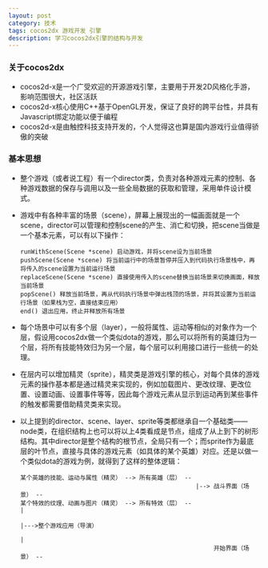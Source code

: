 ```yaml
---
layout: post
category: 技术
tags: cocos2dx 游戏开发 引擎
description: 学习cocos2dx引擎的结构与开发
---
```


### 关于cocos2dx

  * cocos2d-x是一个广受欢迎的开源游戏引擎，主要用于开发2D风格化手游，影响范围很大，社区活跃
  * cocos2d-x核心使用C++基于OpenGL开发，保证了良好的跨平台性，并具有Javascript绑定功能以便于编程
  * cocos2d-x是由触控科技支持开发的，个人觉得这也算是国内游戏行业值得骄傲的突破

### 基本思想

  * 整个游戏（或者说工程）有一个director类，负责对各种游戏元素的控制、各种游戏数据的保存与调用以及一些全局数据的获取和管理，采用单件设计模式。
  * 游戏中有各种丰富的场景（scene），屏幕上展现出的一幅画面就是一个scene，director可以管理和控制scene的产生、消亡和切换，把scene当做是一个基本元素，可以有以下操作：

        runWithScene(Scene *scene) 启动游戏，并将scene设为当前场景
        pushScene(Scene *scene) 将当前运行中的场景暂停并压入到代码执行场景栈中，再将传入的scene设置为当前运行场景
        replaceScene(Scene *scene) 直接使用传入的scene替换当前场景来切换画面，释放当前场景
        popScene() 释放当前场景，再从代码执行场景中弹出栈顶的场景，并将其设置为当前运行场景（如果栈为空，直接结束应用）
        end() 退出应用，终止并释放所有场景

  * 每个场景中可以有多个层（layer），一般将属性、运动等相似的对象作为一个层，假设用cocos2dx做一个类似dota的游戏，那么可以将所有的英雄归为一个层，将所有技能特效归为另一个层，每个层可以利用接口进行一些统一的处理。
  * 在层内可以增加精灵（sprite），精灵类是游戏引擎的核心，对每个具体的游戏元素的操作基本都是通过精灵来实现的，例如加载图片、更改纹理、更改位置、设置动画、设置事件等等，因此每个游戏元素从显示到运动再到某些事件的触发都需要借助精灵类来实现。
  * 以上提到的director、scene、layer、sprite等类都继承自一个基础类——node类，在组织结构上也可以将以上4类看成是节点，组成了从上到下的树形结构。其中director是整个结构的根节点，全局只有一个；而sprite作为最底层的叶节点，直接与具体的游戏元素（如具体的某个英雄）对应。还是以做一个类似dota的游戏为例，就得到了这样的整体逻辑：

        某个英雄的技能、运动与属性（精灵） --> 所有英雄（层） --
                                                         |--> 战斗界面（场景） --
        某个特效的纹理、动画与图片（精灵） --> 所有特效（层） --                     |
                                                                              |--->整个游戏应用（导演）
                                                                              |
                                                              开始界面（场景） --

### 





